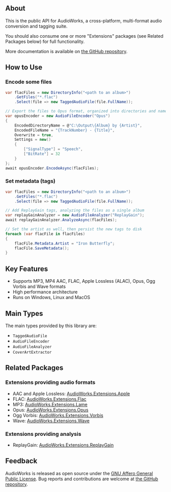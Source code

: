 ## About

This is the public API for AudioWorks, a cross-platform, multi-format audio conversion and tagging suite.

You should also consume one or more "Extensions" packages (see Related Packages below) for full functionality.

More documentation is available on [the GitHub repository](https://github.com/jherby2k/AudioWorks).

## How to Use

### Encode some files

```csharp
var flacFiles = new DirectoryInfo("<path to an album>")
    .GetFiles("*.flac")
    .Select(file => new TaggedAudioFile(file.FullName));

// Export the files to Opus format, organized into directories and named according to metadata
var opusEncoder = new AudioFileEncoder("Opus")
{
    EncodedDirectoryName = @"C:\Output\{Album} by {Artist}",
    EncodedFileName = "{TrackNumber} - {Title}",
    Overwrite = true,
    Settings = new()
    {
        ["SignalType"] = "Speech",
        ["BitRate"] = 32
    }
};
await opusEncoder.EncodeAsync(flacFiles);
```

### Set metadata (tags)

```csharp
var flacFiles = new DirectoryInfo("<path to an album>")
    .GetFiles("*.flac")
    .Select(file => new TaggedAudioFile(file.FullName));

// Add ReplayGain tags, analyzing the files as a single album
var replayGainAnalyzer = new AudioFileAnalyzer("ReplayGain");
await replayGainAnalyzer.AnalyzeAsync(flacFiles);

// Set the artist as well, then persist the new tags to disk
foreach (var flacFile in flacFiles)
{
    flacFile.Metadata.Artist = "Iron Butterfly";
    flacFile.SaveMetadata();
}
```

## Key Features

* Supports MP3, MP4 AAC, FLAC, Apple Lossless (ALAC), Opus, Ogg Vorbis and Wave formats
* High performance architecture
* Runs on Windows, Linux and MacOS

## Main Types

The main types provided by this library are:

* `TaggedAudioFile`
* `AudioFileEncoder`
* `AudioFileAnalyzer`
* `CoverArtExtractor`

## Related Packages

### Extensions providing audio formats

* AAC and Apple Lossless: [AudioWorks.Extensions.Apple](https://www.nuget.org/packages/AudioWorks.Extensions.Apple/)
* FLAC: [AudioWorks.Extensions.Flac](https://www.nuget.org/packages/AudioWorks.Extensions.Flac/)
* MP3: [AudioWorks.Extensions.Lame](https://www.nuget.org/packages/AudioWorks.Extensions.Lame/)
* Opus: [AudioWorks.Extensions.Opus](https://www.nuget.org/packages/AudioWorks.Extensions.Opus/)
* Ogg Vorbis: [AudioWorks.Extensions.Vorbis](https://www.nuget.org/packages/AudioWorks.Extensions.Vorbis/)
* Wave: [AudioWorks.Extensions.Wave](https://www.nuget.org/packages/AudioWorks.Extensions.Wave/)

### Extensions providing analysis

* ReplayGain: [AudioWorks.Extensions.ReplayGain](https://www.nuget.org/packages/AudioWorks.Extensions.ReplayGain/)

## Feedback

AudioWorks is released as open source under the [GNU Affero General Public License](https://github.com/jherby2k/AudioWorks/blob/main/LICENSE). Bug reports and contributions are welcome at [the GitHub repository](https://github.com/jherby2k/AudioWorks).